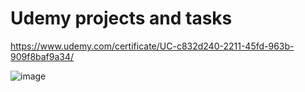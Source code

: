 # Udemy projects and tasks

https://www.udemy.com/certificate/UC-c832d240-2211-45fd-963b-909f8baf9a34/

![image](https://github.com/user-attachments/assets/abc037b8-3bf8-46ab-95f3-73b146ae0d1a)
